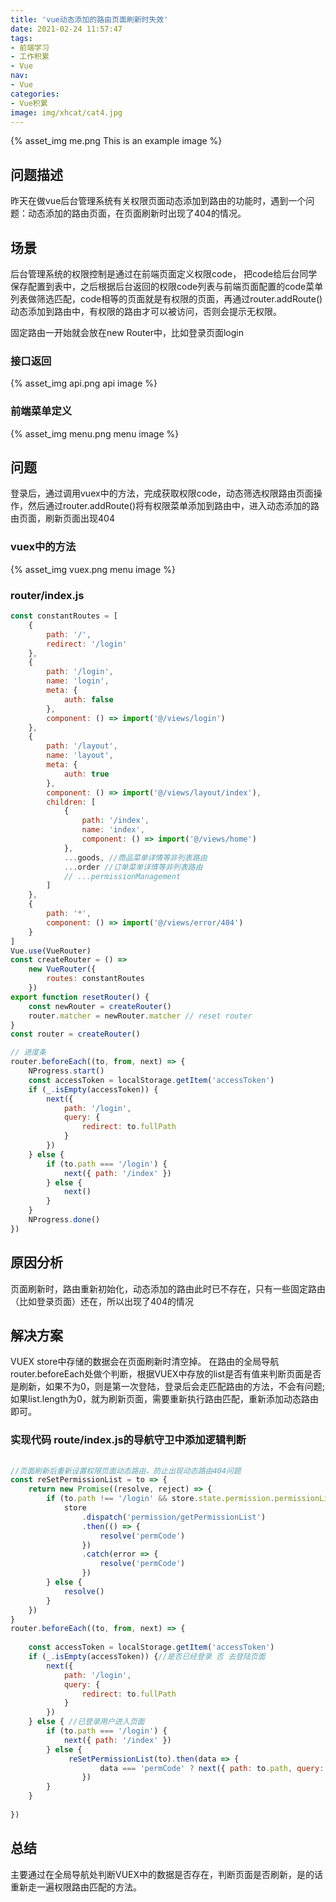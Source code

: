 ```yaml
---
title: 'vue动态添加的路由页面刷新时失效'
date: 2021-02-24 11:57:47
tags:
- 前端学习
- 工作积累
- Vue
nav:
- Vue
categories:
- Vue积累
image: img/xhcat/cat4.jpg
---
```

 

{% asset_img me.png This is an example image %}

## 问题描述
昨天在做vue后台管理系统有关权限页面动态添加到路由的功能时，遇到一个问题：动态添加的路由页面，在页面刷新时出现了404的情况。

## 场景
后台管理系统的权限控制是通过在前端页面定义权限code， 把code给后台同学保存配置到表中，之后根据后台返回的权限code列表与前端页面配置的code菜单列表做筛选匹配，code相等的页面就是有权限的页面，再通过router.addRoute()动态添加到路由中，有权限的路由才可以被访问，否则会提示无权限。

固定路由一开始就会放在new Router中，比如登录页面login

### 接口返回
{% asset_img api.png api image %}

### 前端菜单定义
{% asset_img menu.png menu image %}


## 问题
登录后，通过调用vuex中的方法，完成获取权限code，动态筛选权限路由页面操作，然后通过router.addRoute()将有权限菜单添加到路由中，进入动态添加的路由页面，刷新页面出现404


### vuex中的方法
{% asset_img vuex.png menu image %}

### router/index.js

```javascript
const constantRoutes = [
    {
        path: '/',
        redirect: '/login'
    },
    {
        path: '/login',
        name: 'login',
        meta: {
            auth: false
        },
        component: () => import('@/views/login')
    },
    {
        path: '/layout',
        name: 'layout',
        meta: {
            auth: true
        },
        component: () => import('@/views/layout/index'),
        children: [
            {
                path: '/index',
                name: 'index',
                component: () => import('@/views/home')
            },
            ...goods, //商品菜单详情等非列表路由
            ...order //订单菜单详情等非列表路由
            // ...permissionManagement
        ]
    },
    {
        path: '*',
        component: () => import('@/views/error/404')
    }
]
Vue.use(VueRouter)
const createRouter = () =>
    new VueRouter({
        routes: constantRoutes
    })
export function resetRouter() {
    const newRouter = createRouter()
    router.matcher = newRouter.matcher // reset router
}
const router = createRouter()

// 进度条
router.beforeEach((to, from, next) => {
    NProgress.start()
    const accessToken = localStorage.getItem('accessToken')
    if (_.isEmpty(accessToken)) {
        next({
            path: '/login',
            query: {
                redirect: to.fullPath
            }
        })
    } else {
        if (to.path === '/login') {
            next({ path: '/index' })
        } else {
            next()
        }
    }
    NProgress.done()
})
```

## 原因分析
页面刷新时，路由重新初始化，动态添加的路由此时已不存在，只有一些固定路由（比如登录页面）还在，所以出现了404的情况

## 解决方案
VUEX store中存储的数据会在页面刷新时清空掉。
在路由的全局导航router.beforeEach处做个判断，根据VUEX中存放的list是否有值来判断页面是否是刷新，如果不为0，则是第一次登陆，登录后会走匹配路由的方法，不会有问题;如果list.length为0，就为刷新页面，需要重新执行路由匹配，重新添加动态路由即可。

### 实现代码 route/index.js的导航守卫中添加逻辑判断

```javascript
 
//页面刷新后重新设置权限页面动态路由，防止出现动态路由404问题
const reSetPermissionList = to => {
    return new Promise((resolve, reject) => {
        if (to.path !== '/login' && store.state.permission.permissionList.length === 0) {
            store
                .dispatch('permission/getPermissionList')
                .then(() => {
                    resolve('permCode')
                })
                .catch(error => {
                    resolve('permCode')
                })
        } else {
            resolve()
        }
    })
}
router.beforeEach((to, from, next) => {
     
    const accessToken = localStorage.getItem('accessToken')
    if (_.isEmpty(accessToken)) {//是否已经登录 否 去登陆页面
        next({
            path: '/login',
            query: {
                redirect: to.fullPath
            }
        })
    } else { //已登录用户进入页面
        if (to.path === '/login') {
            next({ path: '/index' })
        } else {
             reSetPermissionList(to).then(data => {
                    data === 'permCode' ? next({ path: to.path, query: to.query }) : next()
                })
        }
    }
   
})
```
## 总结 
主要通过在全局导航处判断VUEX中的数据是否存在，判断页面是否刷新，是的话重新走一遍权限路由匹配的方法。